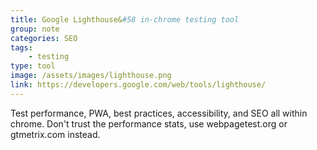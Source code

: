 ```yaml
---
title: Google Lighthouse&#58 in-chrome testing tool
group: note
categories: SEO
tags:
    - testing
type: tool
image: /assets/images/lighthouse.png
link: https://developers.google.com/web/tools/lighthouse/
---
```

Test performance, PWA, best practices, accessibility, and SEO all within chrome. Don't trust the performance stats, use webpagetest.org or gtmetrix.com instead.
